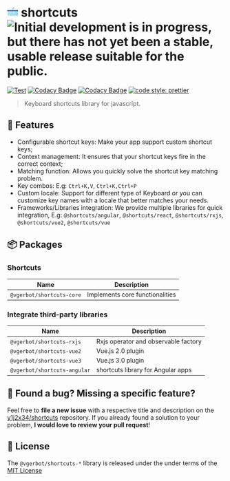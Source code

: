 
# <img src="./logo.png" style="height: 0.9em;"> shortcuts ![Initial development is in progress, but there has not yet been a stable, usable release suitable for the public.](https://www.repostatus.org/badges/latest/wip.svg) 

[![Test](https://github.com/y1j2x34/shortcuts/actions/workflows/runtest.yml/badge.svg)](https://github.com/y1j2x34/shortcuts/actions/workflows/runtest.yml) [![Codacy Badge](https://app.codacy.com/project/badge/Coverage/08bfda65b05c4df8a98e38847eed9712)](https://www.codacy.com/gh/y1j2x34/shortcuts/dashboard?utm_source=github.com&utm_medium=referral&utm_content=y1j2x34/shortcuts&utm_campaign=Badge_Coverage) [![Codacy Badge](https://api.codacy.com/project/badge/Grade/42d93433752e4bc290caa81857498ccc)](https://app.codacy.com/gh/y1j2x34/shortcuts?utm_source=github.com&utm_medium=referral&utm_content=y1j2x34/shortcuts&utm_campaign=Badge_Grade_Settings) [![code style: prettier](https://img.shields.io/badge/code_style-prettier-ff69b4.svg?style=flat-round)](https://github.com/prettier/prettier)

<!-- 
[![Discord](https://img.shields.io/discord/918876455457415229?color=7389d8&label=Discord&logo=discord&logoColor=fff)](https://discord.gg/9xSDF6ak) 
![NPM](https://img.shields.io/npm/l/@shortcuts/core?style=social)
-->

>
> Keyboard shortcuts library for javascript.
>

## :muscle: Features

- Configurable shortcut keys: Make your app support custom shortcut keys;
- Context management: It ensures that your shortcut keys fire in the correct context;
- Matching function: Allows you quickly solve the shortcut key matching problem.
- Key combos: E.g: `Ctrl+K,V`, `Ctrl+K,Ctrl+P`
- Custom locale: Support for different type of Keyboard or you can customize key names with a locale that better matches your needs.
- Frameworks/Libraries integration: We provide multiple libraries for quick integration, E.g: `@shortcuts/angular`, `@shortcuts/react`, `@shortcuts/rxjs`, `@shortcuts/vue2`, `@shortcuts/vue`

## :package: Packages

### Shortcuts 

|Name|Description|
|--|--|
|`@vgerbot/shortcuts-core`| Implements core functionalities |

### Integrate third-party libraries

|Name|Description|
|--|--|
|`@vgerbot/shortcuts-rxjs` | Rxjs operator and observable factory |
|`@vgerbot/shortcuts-vue2` | Vue.js 2.0 plugin |
|`@vgerbot/shortcuts-vue3` | Vue.js 3.0 plugin |
|`@vgerbot/shortcuts-angular`| shortcuts library for Angular apps|

## :handshake: Found a bug? Missing a specific feature?

Feel free to **file a new issue** with a respective title and description on the [y1j2x34/shortcuts](https://github.com/y1j2x34/shortcuts) repository.
If you already found a solution to your problem, **I would love to review your pull request**!

## :blue_book: License

The `@vgerbot/shortcuts-*` library is released under the under terms of the [MIT License](./LICENSE)